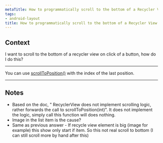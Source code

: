 ```yaml
---
metaTitle: How to programmatically scroll to the bottom of a Recycler View
tags:
- android-layout
title: How to programmatically scroll to the bottom of a Recycler View
---
```


## Context

I want to scroll to the bottom of a recycler view on click of a button, how do I do this?



---

You can use [scrollToPosition()](http://developer.android.com/reference/android/support/v7/widget/RecyclerView.html#scrollToPosition(int)) with the index of the last position.



---

## Notes

- Based on the doc, " RecyclerView does not implement scrolling logic, rather forwards the call to scrollToPosition(int)". It does not implement the logic, simply call this function will does nothing.
- Image in the list item is the cause?
- Same as previous answer - If recycle view element is big (image for example) this show only start if item. So this not real scroll to bottom (I can still scroll more by hand after this)
